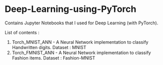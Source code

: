 # Deep-Learning-using-PyTorch
Contains Jupyter Notebooks that I used for Deep Learning (with PyTorch). 

List of contents :
1. Torch_MNIST_ANN - A Neural Network implementation to classify Handwritten digits. Dataset : MNIST
2. Torch_FMNIST_ANN - A Neural Network implementation to classify Fashion items. Dataset : Fashion-MNIST
